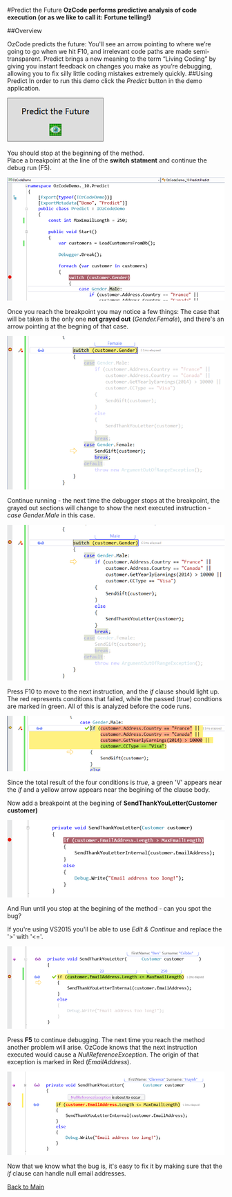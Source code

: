 ﻿#Predict the Future
**OzCode performs predictive analysis of code execution (or as we like to call it: Fortune telling!)**

##Overview

OzCode predicts the future: You'll see an arrow pointing to where we’re going to go when we hit F10, and irrelevant code paths are made semi-transparent. Predict brings a new meaning to the term “Living Coding” by giving you instant feedback on changes you make as you’re debugging, allowing you to fix silly little coding mistakes extremely quickly.
##Using Predict
In order to run this demo click the _Predict_ button in the demo application.  

![Predict button](Resources/predictButton.PNG)

You should stop at the beginning of the method.  
Place a breakpoint at the line of the __switch statment__ and continue the debug run (F5).

![First breakpoint](Resources/firstBreakpoint.PNG)

Once you reach the breakpoint you may notice a few things:
The case that will be taken is the only one __not grayed out__ (_Gender.Female_), and there's an arrow pointing at the begning of that case.

![Stopping at the first breakpoint](Resources/stopAtFirstBreakpoint.PNG)

Continue running - the next time the debugger stops at the breakpoint, the grayed out sections will change to show the next executed instruction - _case Gender.Male_ in this case.

![Stopping at the first breakpoint](Resources/stopAtFirstBreakpoint2.PNG)

Press F10 to move to the next instruction, and the _if_ clause should light up.
The red represents conditions that failed, while the passed (_true_) condtions are marked in green. All of this is analyzed before the code runs.

![Predict if statments](Resources/predictIfStatements.PNG)

Since the total result of the four conditions is _true_, a green 'V' appears near the _if_ and a yellow arrow appears near the begining of the clause body.  

Now add a breakpoint at the begining of __SendThankYouLetter(Customer customer)__

![Second breakpoint](Resources/secondBreakpoint.PNG)

And Run until you stop at the begining of the method - can you spot the bug?

If you're using VS2015 you'll be able to use _Edit & Continue_ and replace the '>' with '<='. 

![Second bug fixed](Resources/secondBugFixed.PNG)

Press __F5__ to continue debugging. The next time you reach the method another problem will arise.
OzCode knows that the next instruction executed would cause a _NullReferenceException_. The origin of that exception is marked in Red (_EmailAddress_).

![Exception prediction](Resources/exceptionPrediction.PNG)

Now that we know what the bug is, it's easy to fix it by making sure that the _if_ clause can handle null email addresses.

 [Back to Main](../../README.md) 
